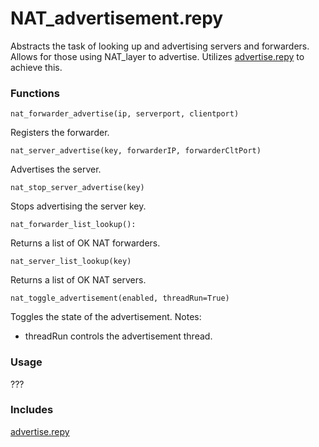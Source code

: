 # NAT_advertisement.repy

Abstracts the task of looking up and advertising servers and forwarders. Allows for those using NAT_layer to advertise. Utilizes [advertise.repy](advertise.repy.md) to achieve this.

### Functions

```
nat_forwarder_advertise(ip, serverport, clientport)
```
   Registers the forwarder.

```
nat_server_advertise(key, forwarderIP, forwarderCltPort)
```
   Advertises the server.

```
nat_stop_server_advertise(key)
```
   Stops advertising the server key.

```
nat_forwarder_list_lookup():
```
   Returns a list of OK NAT forwarders.

```
nat_server_list_lookup(key)
```
   Returns a list of OK NAT servers.

```
nat_toggle_advertisement(enabled, threadRun=True)
```
   Toggles the state of the advertisement.
   Notes: 

   * threadRun controls the advertisement thread.
### Usage

???

### Includes
[advertise.repy](advertise.repy.md)
